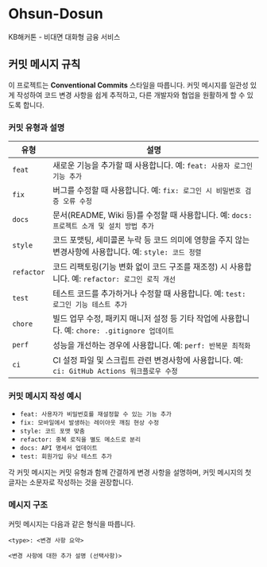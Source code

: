 # Ohsun-Dosun

KB해커톤 - 비대면 대화형 금융 서비스

## 커밋 메시지 규칙

이 프로젝트는 **Conventional Commits** 스타일을 따릅니다. 커밋 메시지를 일관성 있게 작성하여 코드 변경 사항을 쉽게 추적하고, 다른 개발자와 협업을 원활하게 할 수 있도록 합니다.

### 커밋 유형과 설명

| 유형       | 설명                                                                                                     |
| ---------- | -------------------------------------------------------------------------------------------------------- |
| `feat`     | 새로운 기능을 추가할 때 사용합니다. 예: `feat: 사용자 로그인 기능 추가`                                  |
| `fix`      | 버그를 수정할 때 사용합니다. 예: `fix: 로그인 시 비밀번호 검증 오류 수정`                                |
| `docs`     | 문서(README, Wiki 등)를 수정할 때 사용합니다. 예: `docs: 프로젝트 소개 및 설치 방법 추가`                |
| `style`    | 코드 포맷팅, 세미콜론 누락 등 코드 의미에 영향을 주지 않는 변경사항에 사용합니다. 예: `style: 코드 정렬` |
| `refactor` | 코드 리팩토링(기능 변화 없이 코드 구조를 재조정) 시 사용합니다. 예: `refactor: 로그인 로직 개선`         |
| `test`     | 테스트 코드를 추가하거나 수정할 때 사용합니다. 예: `test: 로그인 기능 테스트 추가`                       |
| `chore`    | 빌드 업무 수정, 패키지 매니저 설정 등 기타 작업에 사용합니다. 예: `chore: .gitignore 업데이트`           |
| `perf`     | 성능을 개선하는 경우에 사용합니다. 예: `perf: 반복문 최적화`                                             |
| `ci`       | CI 설정 파일 및 스크립트 관련 변경사항에 사용합니다. 예: `ci: GitHub Actions 워크플로우 수정`            |

### 커밋 메시지 작성 예시

- `feat: 사용자가 비밀번호를 재설정할 수 있는 기능 추가`
- `fix: 모바일에서 발생하는 레이아웃 깨짐 현상 수정`
- `style: 코드 포맷 맞춤`
- `refactor: 중복 로직을 별도 메소드로 분리`
- `docs: API 명세서 업데이트`
- `test: 회원가입 유닛 테스트 추가`

각 커밋 메시지는 커밋 유형과 함께 간결하게 변경 사항을 설명하며, 커밋 메시지의 첫 글자는 소문자로 작성하는 것을 권장합니다.

### 메시지 구조

커밋 메시지는 다음과 같은 형식을 따릅니다.

```plaintext
<type>: <변경 사항 요약>

<변경 사항에 대한 추가 설명 (선택사항)>
```
